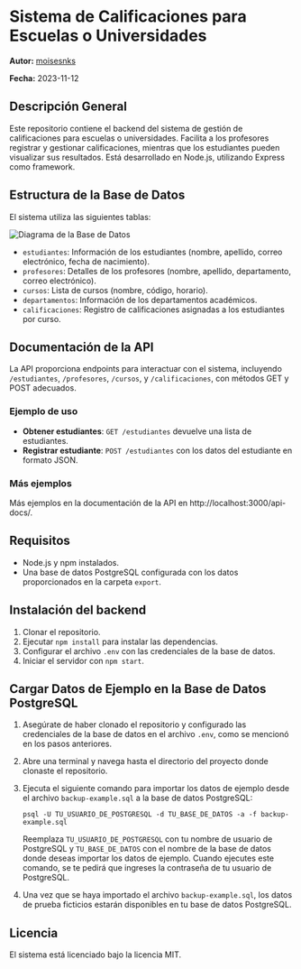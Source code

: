 # Sistema de Calificaciones para Escuelas o Universidades

**Autor:** [moisesnks](https://github.com/moisesnks)

**Fecha:** 2023-11-12

## Descripción General

Este repositorio contiene el backend del sistema de gestión de calificaciones para escuelas o universidades. Facilita a los profesores registrar y gestionar calificaciones, mientras que los estudiantes pueden visualizar sus resultados. Está desarrollado en Node.js, utilizando Express como framework.

## Estructura de la Base de Datos

El sistema utiliza las siguientes tablas:

![Diagrama de la Base de Datos](https://storage.googleapis.com/tisw-data-bucket/gallery/dbdiagram.svg)

- `estudiantes`: Información de los estudiantes (nombre, apellido, correo electrónico, fecha de nacimiento).
- `profesores`: Detalles de los profesores (nombre, apellido, departamento, correo electrónico).
- `cursos`: Lista de cursos (nombre, código, horario).
- `departamentos`: Información de los departamentos académicos.
- `calificaciones`: Registro de calificaciones asignadas a los estudiantes por curso.

## Documentación de la API

La API proporciona endpoints para interactuar con el sistema, incluyendo `/estudiantes`, `/profesores`, `/cursos`, y `/calificaciones`, con métodos GET y POST adecuados.

### Ejemplo de uso

- **Obtener estudiantes**: `GET /estudiantes` devuelve una lista de estudiantes.
- **Registrar estudiante**: `POST /estudiantes` con los datos del estudiante en formato JSON.

### Más ejemplos

Más ejemplos en la documentación de la API en http://localhost:3000/api-docs/.

## Requisitos

- Node.js y npm instalados.
- Una base de datos PostgreSQL configurada con los datos proporcionados en la carpeta `export`.

## Instalación del backend

1. Clonar el repositorio.
2. Ejecutar `npm install` para instalar las dependencias.
3. Configurar el archivo `.env` con las credenciales de la base de datos.
4. Iniciar el servidor con `npm start`.

## Cargar Datos de Ejemplo en la Base de Datos PostgreSQL

1. Asegúrate de haber clonado el repositorio y configurado las credenciales de la base de datos en el archivo `.env`, como se mencionó en los pasos anteriores.

2. Abre una terminal y navega hasta el directorio del proyecto donde clonaste el repositorio.

3. Ejecuta el siguiente comando para importar los datos de ejemplo desde el archivo `backup-example.sql` a la base de datos PostgreSQL:
   ```
   psql -U TU_USUARIO_DE_POSTGRESQL -d TU_BASE_DE_DATOS -a -f backup-example.sql
   ```

   Reemplaza `TU_USUARIO_DE_POSTGRESQL` con tu nombre de usuario de PostgreSQL y `TU_BASE_DE_DATOS` con el nombre de la base de datos donde deseas importar los datos de ejemplo. Cuando ejecutes este comando, se te pedirá que ingreses la contraseña de tu usuario de PostgreSQL.

4. Una vez que se haya importado el archivo `backup-example.sql`, los datos de prueba ficticios estarán disponibles en tu base de datos PostgreSQL.


## Licencia

El sistema está licenciado bajo la licencia MIT.

